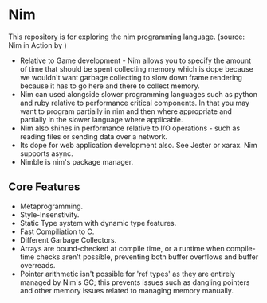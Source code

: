 # Nim
This repository is for exploring the nim programming language. 
(source: Nim in Action by )
* Relative to Game development - Nim allows you to specify the amount of time that should be spent collecting memory which
	is dope because we wouldn't want garbage collecting to slow down frame rendering because it has to go here and there to 
	collect memory. 
* Nim can used alongside slower programming languages such as python and ruby relative to performance critical components.
  In that you may want to program partially in nim and then where appropriate and partially in the slower language where applicable.
* Nim also shines in performance relative to I/O operations - such as reading files or sending data over a network.
* Its dope for web application development also. See Jester or xarax. Nim supports async.
* Nimble is nim's package manager.

## Core Features
* Metaprogramming.
* Style-Insenstivity.
* Static Type system with dynamic type features.
* Fast Compiliation to C.
* Different Garbage Collectors.
* Arrays are bound-checked at compile time, or a runtime when compile-time checks aren't possible, preventing both buffer overflows
  and buffer overreads.
* Pointer arithmetic isn't possible for 'ref types' as they are entirely managed by Nim's GC; this prevents issues such as dangling
  pointers and other memory issues related to managing memory manually.

